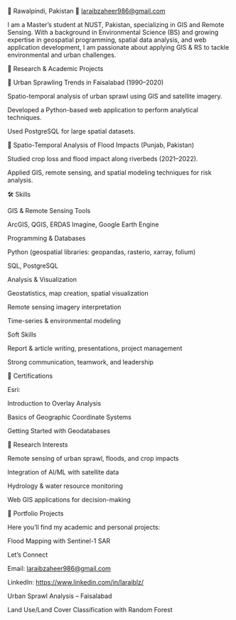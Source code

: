 📍 Rawalpindi, Pakistan
📧 laraibzaheer986@gmail.com

I am a Master’s student at NUST, Pakistan, specializing in GIS and Remote Sensing. With a background in Environmental Science (BS) and growing expertise in geospatial programming, spatial data analysis, and web application development, I am passionate about applying GIS & RS to tackle environmental and urban challenges.

🔬 Research & Academic Projects

🌆 Urban Sprawling Trends in Faisalabad (1990–2020)

Spatio-temporal analysis of urban sprawl using GIS and satellite imagery.

Developed a Python-based web application to perform analytical techniques.

Used PostgreSQL for large spatial datasets.

🌊 Spatio-Temporal Analysis of Flood Impacts (Punjab, Pakistan)

Studied crop loss and flood impact along riverbeds (2021–2022).

Applied GIS, remote sensing, and spatial modeling techniques for risk analysis.

🛠 Skills

GIS & Remote Sensing Tools

ArcGIS, QGIS, ERDAS Imagine, Google Earth Engine

Programming & Databases

Python (geospatial libraries: geopandas, rasterio, xarray, folium)

SQL, PostgreSQL

Analysis & Visualization

Geostatistics, map creation, spatial visualization

Remote sensing imagery interpretation

Time-series & environmental modeling

Soft Skills

Report & article writing, presentations, project management

Strong communication, teamwork, and leadership

📜 Certifications

Esri:

Introduction to Overlay Analysis

Basics of Geographic Coordinate Systems

Getting Started with Geodatabases

🎯 Research Interests

Remote sensing of urban sprawl, floods, and crop impacts

Integration of AI/ML with satellite data

Hydrology & water resource monitoring

Web GIS applications for decision-making

📌 Portfolio Projects

Here you’ll find my academic and personal projects:

Flood Mapping with Sentinel-1 SAR

Let’s Connect

Email: laraibzaheer986@gmail.com

LinkedIn: https://www.linkedin.com/in/laraiblz/


Urban Sprawl Analysis – Faisalabad

Land Use/Land Cover Classification with Random Forest
